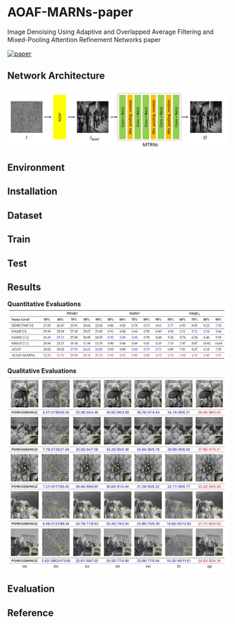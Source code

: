 # AOAF-MARNs-paper
Image Denoising Using Adaptive and Overlapped Average Filtering and Mixed-Pooling Attention Reﬁnement Networks paper

[![paper](https://img.shields.io/badge/mathematics-paper-green)](https://www.mdpi.com/2227-7390/9/10/1130)

## Network Architecture

<img src="./figures/Architecture.jpg" width = "1000" div align=center />

## Environment


## Installation


## Dataset


## Train




## Test



## Results
**Quantitative Evaluations**
<img src="./figures/table.jpg" width = "1000" div align=center />

**Qualitative Evaluations**
<img src="./figures/vis_result.jpg" width = "1000" div align=center />

## Evaluation



## Reference



